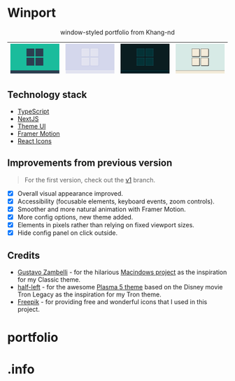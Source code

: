 # Winport

<p align="center">window-styled portfolio from Khang-nd</p>

|![Theme Flat](./public/images/theme-flat.png)|![Theme Soft](./public/images/theme-soft.png)|![Theme Tron](./public/images/theme-tron.png)|![Theme Classic](./public/images/theme-classic.png)
|----|----|----|----|

## Technology stack

* [TypeScript](https://www.typescriptlang.org/)
* [NextJS](https://nextjs.org/)
* [Theme UI](https://theme-ui.com/)
* [Framer Motion](https://www.framer.com/motion/)
* [React Icons](https://react-icons.github.io/react-icons/)

## Improvements from previous version

> For the first version, check out the [v1](https://github.com/khang-nd/.info/tree/v1) branch.

* [x] Overall visual appearance improved.
* [x] Accessibility (focusable elements, keyboard events, zoom controls).
* [x] Smoother and more natural animation with Framer Motion.
* [x] More config options, new theme added.
* [x] Elements in pixels rather than relying on fixed viewport sizes.
* [x] Hide config panel on click outside.

## Credits

* [Gustavo Zambelli](https://dribbble.com/zamax/shots) - for the hilarious [Macindows project](https://dribbble.com/zamax/projects/726224-Macindows-Life-Problems) as the inspiration for my Classic theme.
* [half-left](https://www.deviantart.com/half-left) - for the awesome [Plasma 5 theme](https://www.deviantart.com/half-left/art/Tron-Legacy-For-Plasma-5-568787781) based on the Disney movie Tron Legacy as the inspiration for my Tron theme.
* [Freepik](https://www.freepik.com/) - for providing free and wonderful icons that I used in this project.
# portfolio
# .info
